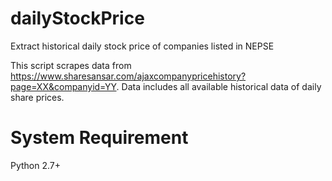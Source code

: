 # dailyStockPrice
Extract historical daily stock price of companies listed in NEPSE

This script scrapes data from https://www.sharesansar.com/ajaxcompanypricehistory?page=XX&companyid=YY. 
Data includes all available historical data of daily share prices.

# System Requirement
Python 2.7+
